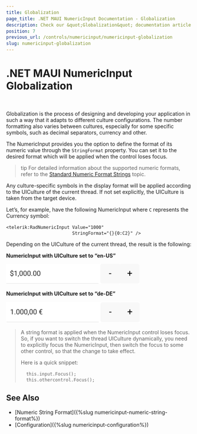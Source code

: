 ```yaml
---
title: Globalization
page_title: .NET MAUI NumericInput Documentation - Globalization
description: Check our &quot;Globalization&quot; documentation article for Telerik NumericInput for .NET MAUI
position: 7
previous_url: /controls/numericinput/numericinput-globalization
slug: numericinput-globalization
---
```


# .NET MAUI NumericInput Globalization

&nbsp;

Globalization is the process of designing and developing your application in such a way that it adapts to different culture configurations. The number formatting also varies between cultures, especially for some specific symbols, such as decimal separators, currency and other.

The NumericInput provides you the option to define the format of its numeric value through the `StringFormat` property. You can set it to the desired format which will be applied when the control loses focus.

>tip For detailed information about the supported numeric formats, refer to the [Standard Numeric Format Strings](https://docs.microsoft.com/en-us/dotnet/standard/base-types/standard-numeric-format-strings) topic.

Any culture-specific symbols in the display format will be applied according to the UICulture of the current thread. If not set explicitly, the UICulture is taken from the target device.

Let’s, for example, have the following NumericInput where `C` represents the Currency symbol:

```XAML
<telerik:RadNumericInput Value="1000" 
						 StringFormat="{}{0:C2}" />
```

Depending on the UICulture of the current thread, the result is the following:

**NumericInput with UICulture set to “en-US”**

![NumericInput Globalization](images/numeric_features_globalization_1.png)

**NumericInput with UICulture set to “de-DE”**

![NumericInput Globalization](images/numeric_features_globalization_2.png)

> A string format is applied when the NumericInput control loses focus. So, if you want to switch the thread UICulture dynamically, you need to explicitly focus the NumericInput, then switch the focus to some other control, so that the change to take effect.
>
> Here is a quick snippet:
>
> 		this.input.Focus();
> 		this.othercontrol.Focus();

## See Also

- [Numeric String Format]({%slug numericinput-numeric-string-format%})
- [Configuration]({%slug numericinput-configuration%})
